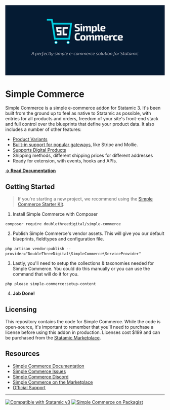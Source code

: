 <img src="./banner.jpg">

# Simple Commerce
Simple Commerce is a simple e-commerce addon for Statamic 3. It's been built from the ground up to feel as native to Statamic as possible, with entries for all products and orders, freedom of your site's front-end stack and full control over the blueprints that define your product data. It also includes a number of other features:

* [Product Variants](https://sc-docs.doublethree.digital/v2.1/product-variants)
* [Built-in support for popular gateways](https://sc-docs.doublethree.digital/v2.1/gateways), like Stripe and Mollie.
* [Supports Digital Products](https://github.com/doublethreedigital/sc-digital-products)
* Shipping methods, different shipping prices for different addresses
* Ready for extension, with events, hooks and APIs.

[**→ Read Documentation**](https://sc-docs.doublethree.digital)

## Getting Started

> If you're starting a new project, we recommend using the [Simple Commerce Starter Kit](https://github.com/doublethreedigital/simple-commerce-starter).

1. Install Simple Commerce with Composer

```
composer require doublethreedigital/simple-commerce
```

2. Publish Simple Commerce's vendor assets. This will give you our default blueprints, fieldtypes and configuration file.

```
php artisan vendor:publish --provider="DoubleThreeDigital\SimpleCommerce\ServiceProvider"
```

3. Lastly, you'll need to setup the collections & taxonomies needed for Simple Commerce. You could do this manually or you can use the command that will do it for you.

```
php please simple-commerce:setup-content
```

4. **Job Done!**

## Licensing

This repository contains the code for Simple Commerce. While the code is open-source, it's important to remember that you'll need to purchase a license before using this addon in production. Licenses cost $199 and can be purchased from the [Statamic Marketplace](https://statamic.com/addons/double-three-digital/simple-commerce).

## Resources
* [Simple Commerce Documentation](https://sc-docs.doublethree.digital)
* [Simple Commerce Issues](https://github.com/doublethreedigital/simple-commerce/issues)
* [Simple Commerce Discord](https://discord.gg/P3ACYf9)
* [Simple Commerce on the Marketplace](https://statamic.com/addons/double-three-digital/simple-commerce)
* [Official Support](mailto:addons@doublethree.digital)

---

<p>
<a href="https://statamic.com"><img src="https://img.shields.io/badge/Statamic-3.0+-FF269E?style=for-the-badge" alt="Compatible with Statamic v3"></a>
<a href="https://packagist.org/packages/doublethreedigital/simple-commerce/stats"><img src="https://img.shields.io/packagist/v/doublethreedigital/simple-commerce?style=for-the-badge" alt="Simple Commerce on Packagist"></a>
</p>

